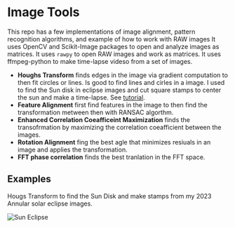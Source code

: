 # Image Tools

This repo has a few implementations of image alignment, pattern recognition algorithms, and example of how to work with RAW images
It uses OpenCV and Scikit-Image packages to open and analyze images as matrices.
It uses `rawpy` to open RAW images and work as matrices.
It uses ffmpeg-python to make time-lapse videso from a set of images.


* **Houghs Transform** finds edges in the image via gradient computation to then fit circles or lines. Is good to find lines and cirles in a image. I used to find the Sun disk in eclipse images and cut square stamps to center the sun and make a time-lapse. See [tutorial](https://scikit-image.org/docs/stable/auto_examples/edges/plot_circular_elliptical_hough_transform.html#sphx-glr-auto-examples-edges-plot-circular-elliptical-hough-transform-py).
* **Feature Alignment** first find features in the image to then find the transformation metween then with RANSAC algorthm.
* **Enhanced Correlation Coeafficeint Maximization** finds the transofrmation by maximizing the correlation coeafficient between the images.
* **Rotation Alignment** fing the best agle that minimizes resiuals in an image and applies the transformation.
* **FFT phase correlation** finds the best tranlation in the FFT space.

## Examples

Hougs Transform to find the Sun Disk and make stamps from my 2023 Annular solar eclipse images.

![Sun Eclipse](https://github.com/jorgemarpa/image_raw/tree/main/data/Hougs_transform_ex.png)
